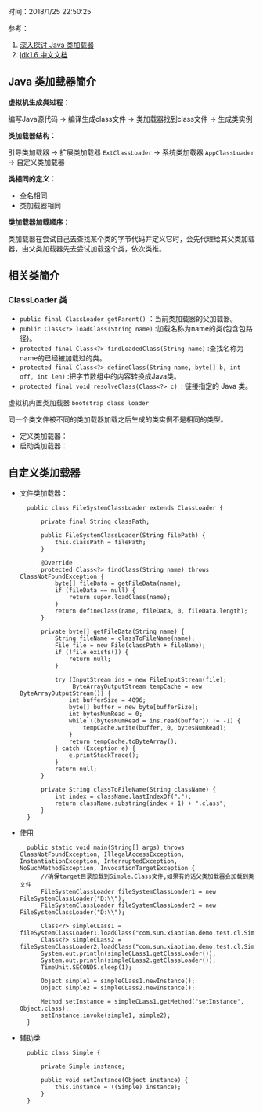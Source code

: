 时间：2018/1/25 22:50:25 

参考：  

1. [深入探讨 Java 类加载器](https://www.ibm.com/developerworks/cn/java/j-lo-classloader/)
2. [jdk1.6 中文文档](http://tool.oschina.net/apidocs/apidoc?api=jdk-zh)

##  Java 类加载器简介 

**虚拟机生成类过程：** 

编写Java源代码 -> 编译生成class文件 -> 类加载器找到class文件 -> 生成类实例

**类加载器结构：**

引导类加载器 -> 扩展类加载器 `ExtClassLoader` -> 系统类加载器 `AppClassLoader` -> 自定义类加载器

**类相同的定义：**

 * 全名相同
 * 类加载器相同

**类加载器加载顺序：**

类加载器在尝试自己去查找某个类的字节代码并定义它时，会先代理给其父类加载器，由父类加载器先去尝试加载这个类，依次类推。  

## 相关类简介

### ClassLoader 类

 * `public final ClassLoader getParent()` ：当前类加载器的父加载器。
 * `public Class<?> loadClass(String name)` :加载名称为name的类(包含包路径)。
 * `protected final Class<?> findLoadedClass(String name)` :查找名称为 name的已经被加载过的类。
 * `protected final Class<?> defineClass(String name, byte[] b, int off, int len)` :把字节数组中的内容转换成Java类。
 * `protected final void resolveClass(Class<?> c) `: 链接指定的 Java 类。

虚拟机内置类加载器 `bootstrap class loader`

同一个类文件被不同的类加载器加载之后生成的类实例不是相同的类型。

* 定义类加载器：
* 启动类加载器：

## 自定义类加载器

* 文件类加载器：

		public class FileSystemClassLoader extends ClassLoader {
		
		    private final String classPath;
		
		    public FileSystemClassLoader(String filePath) {
		        this.classPath = filePath;
		    }
		
		    @Override
		    protected Class<?> findClass(String name) throws ClassNotFoundException {
		        byte[] fileData = getFileData(name);
		        if (fileData == null) {
		            return super.loadClass(name);
		        }
		        return defineClass(name, fileData, 0, fileData.length);
		    }
		
		    private byte[] getFileData(String name) {
		        String fileName = classToFileName(name);
		        File file = new File(classPath + fileName);
		        if (!file.exists()) {
		            return null;
		        }
		
		        try (InputStream ins = new FileInputStream(file);
		             ByteArrayOutputStream tempCache = new ByteArrayOutputStream()) {
		            int bufferSize = 4096;
		            byte[] buffer = new byte[bufferSize];
		            int bytesNumRead = 0;
		            while ((bytesNumRead = ins.read(buffer)) != -1) {
		                tempCache.write(buffer, 0, bytesNumRead);
		            }
		            return tempCache.toByteArray();
		        } catch (Exception e) {
		            e.printStackTrace();
		        }
		        return null;
		    }
		
		    private String classToFileName(String className) {
		        int index = className.lastIndexOf(".");
		        return className.substring(index + 1) + ".class";
		    }
		}

* 使用

		public static void main(String[] args) throws ClassNotFoundException, IllegalAccessException, InstantiationException, InterruptedException, NoSuchMethodException, InvocationTargetException {
	        //确保target目录加载到Simple.Class文件,如果有的话父类加载器会加载到类文件
	        FileSystemClassLoader fileSystemClassLoader1 = new FileSystemClassLoader("D:\\");
	        FileSystemClassLoader fileSystemClassLoader2 = new FileSystemClassLoader("D:\\");
	
	        Class<?> simpleCLass1 = fileSystemClassLoader1.loadClass("com.sun.xiaotian.demo.test.cl.Simple");
	        Class<?> simpleCLass2 = fileSystemClassLoader2.loadClass("com.sun.xiaotian.demo.test.cl.Simple");
	        System.out.println(simpleCLass1.getClassLoader());
	        System.out.println(simpleCLass2.getClassLoader());
	        TimeUnit.SECONDS.sleep(1);
	
	        Object simple1 = simpleCLass1.newInstance();
	        Object simple2 = simpleCLass2.newInstance();
	
	        Method setInstance = simpleCLass1.getMethod("setInstance", Object.class);
	        setInstance.invoke(simple1, simple2);
	    }

* 辅助类

		public class Simple {
		
		    private Simple instance;
		
		    public void setInstance(Object instance) {
		        this.instance = ((Simple) instance);
		    }
		}